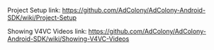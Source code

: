 Project Setup link:
https://github.com/AdColony/AdColony-Android-SDK/wiki/Project-Setup

Showing V4VC Videos link:
https://github.com/AdColony/AdColony-Android-SDK/wiki/Showing-V4VC-Videos
